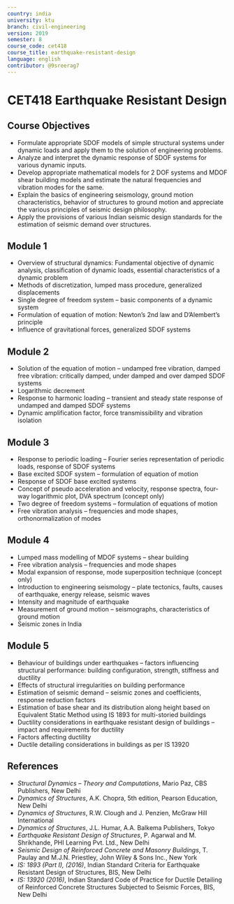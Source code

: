 ```yaml
---
country: india
university: ktu
branch: civil-engineering
version: 2019
semester: 8
course_code: cet418
course_title: earthquake-resistant-design
language: english
contributor: @9sreerag7
---
```


# CET418 Earthquake Resistant Design

## Course Objectives

- Formulate appropriate SDOF models of simple structural systems under dynamic loads and apply them to the solution of engineering problems.  
- Analyze and interpret the dynamic response of SDOF systems for various dynamic inputs.  
- Develop appropriate mathematical models for 2 DOF systems and MDOF shear building models and estimate the natural frequencies and vibration modes for the same.  
- Explain the basics of engineering seismology, ground motion characteristics, behavior of structures to ground motion and appreciate the various principles of seismic design philosophy.  
- Apply the provisions of various Indian seismic design standards for the estimation of seismic demand over structures.  

## Module 1

- Overview of structural dynamics: Fundamental objective of dynamic analysis, classification of dynamic loads, essential characteristics of a dynamic problem  
- Methods of discretization, lumped mass procedure, generalized displacements  
- Single degree of freedom system – basic components of a dynamic system  
- Formulation of equation of motion: Newton’s 2nd law and D’Alembert’s principle  
- Influence of gravitational forces, generalized SDOF systems  

## Module 2

- Solution of the equation of motion – undamped free vibration, damped free vibration: critically damped, under damped and over damped SDOF systems  
- Logarithmic decrement  
- Response to harmonic loading – transient and steady state response of undamped and damped SDOF systems  
- Dynamic amplification factor, force transmissibility and vibration isolation  

## Module 3

- Response to periodic loading – Fourier series representation of periodic loads, response of SDOF systems  
- Base excited SDOF system – formulation of equation of motion  
- Response of SDOF base excited systems  
- Concept of pseudo acceleration and velocity, response spectra, four-way logarithmic plot, DVA spectrum (concept only)  
- Two degree of freedom systems – formulation of equations of motion  
- Free vibration analysis – frequencies and mode shapes, orthonormalization of modes  

## Module 4

- Lumped mass modelling of MDOF systems – shear building  
- Free vibration analysis – frequencies and mode shapes  
- Modal expansion of response, mode superposition technique (concept only)  
- Introduction to engineering seismology – plate tectonics, faults, causes of earthquake, energy release, seismic waves  
- Intensity and magnitude of earthquake  
- Measurement of ground motion – seismographs, characteristics of ground motion  
- Seismic zones in India  

## Module 5

- Behaviour of buildings under earthquakes – factors influencing structural performance: building configuration, strength, stiffness and ductility  
- Effects of structural irregularities on building performance  
- Estimation of seismic demand – seismic zones and coefficients, response reduction factors  
- Estimation of base shear and its distribution along height based on Equivalent Static Method using IS 1893 for multi-storied buildings  
- Ductility considerations in earthquake resistant design of buildings – impact and requirements for ductility  
- Factors affecting ductility  
- Ductile detailing considerations in buildings as per IS 13920  

## References

- *Structural Dynamics – Theory and Computations*, Mario Paz, CBS Publishers, New Delhi  
- *Dynamics of Structures*, A.K. Chopra, 5th edition, Pearson Education, New Delhi  
- *Dynamics of Structures*, R.W. Clough and J. Penzien, McGraw Hill International  
- *Dynamics of Structures*, J.L. Humar, A.A. Balkema Publishers, Tokyo  
- *Earthquake Resistant Design of Structures*, P. Agarwal and M. Shrikhande, PHI Learning Pvt. Ltd., New Delhi  
- *Seismic Design of Reinforced Concrete and Masonry Buildings*, T. Paulay and M.J.N. Priestley, John Wiley & Sons Inc., New York  
- *IS: 1893 (Part I), (2016)*, Indian Standard Criteria for Earthquake Resistant Design of Structures, BIS, New Delhi  
- *IS: 13920 (2016)*, Indian Standard Code of Practice for Ductile Detailing of Reinforced Concrete Structures Subjected to Seismic Forces, BIS, New Delhi  
